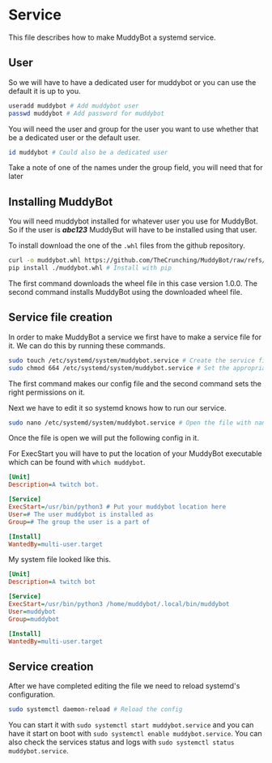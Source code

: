 # Service

This file describes how to make MuddyBot a systemd service.

## User

So we will have to have a dedicated user for muddybot or you can use the default it is up to you.

```bash
useradd muddybot # Add muddybot user
passwd muddybot # Add password for muddybot
```

You will need the user and group for the user you want to use whether that be a dedicated user or the default user.

```bash
id muddybot # Could also be a dedicated user
```

Take a note of one of the names under the group field, you will need that for later

## Installing MuddyBot

You will need muddybot installed for whatever user you use for MuddyBot. So if the user is ***abc123*** MuddyBut will have to be installed using that user.

To install download the one of the `.whl` files from the github repository.

```bash
curl -o muddybot.whl https://github.com/TheCrunching/MuddyBot/raw/refs/tags/v1.0.0/dist/muddybot-1.0.0-py3-none-any.whl # Download the whl file
pip install ./muddybot.whl # Install with pip
```

The first command downloads the wheel file in this case version 1.0.0. The second command installs MuddyBot using the downloaded wheel file.

## Service file creation

In order to make MuddyBot a service we first have to make a service file for it. We can do this by running these commands.

```bash
sudo touch /etc/systemd/system/muddybot.service # Create the service file
sudo chmod 664 /etc/systemd/system/muddybot.service # Set the appropriate permissions
```

The first command makes our config file and the second command sets the right permissions on it.

Next we have to edit it so systemd knows how to run our service.

```bash
sudo nano /etc/systemd/system/muddybot.service # Open the file with nano
```

Once the file is open we will put the following config in it.

For ExecStart you will have to put the location of your MuddyBot executable which can be found with `which muddybot`.

```ini
[Unit]
Description=A twitch bot.

[Service]
ExecStart=/usr/bin/python3 # Put your muddybot location here
User=# The user muddybot is installed as
Group=# The group the user is a part of

[Install]
WantedBy=multi-user.target
```

My system file looked like this.

```ini
[Unit]
Description=A twitch bot

[Service]
ExecStart=/usr/bin/python3 /home/muddybot/.local/bin/muddybot
User=muddybot
Group=muddybot

[Install]
WantedBy=multi-user.target
```

## Service creation

After we have completed editing the file we need to reload systemd's configuration.

```bash
sudo systemctl daemon-reload # Reload the config
```

You can start it with `sudo systemctl start muddybot.service` and you can have it start on boot with `sudo systemctl enable muddybot.service`. You can also check the services status and logs with `sudo systemctl status muddybot.service`.

